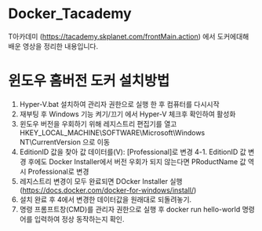 # Docker_Tacademy

T아카데미 (https://tacademy.skplanet.com/frontMain.action) 에서 도커에대해 배운 영상을 정리한 내용입니다.

윈도우 홈버전 도커 설치방법
========================
1. Hyper-V.bat 설치하여 관리자 권한으로 실행 한 후 컴퓨터를 다시시작
2. 재부팅 후 Windows 기능 켜기/끄기 에서 Hyper-V 체크후 확인하여 활성화
3. 윈도우 버전을 우회하기 위해 레지스트리 편집기를 열고 HKEY_LOCAL_MACHINE\SOFTWARE\Microsoft\Windows NT\CurrentVersion 으로 이동
4. EditionID 값을 찾아 값 데이터를(V): [Professional]로 변경
4-1. EditionID 값 변경 후에도 Docker Installer에서 버전 우회가 되지 않는다면 PRoductName 값 역시 Professional로 변경
5. 레지스트리 변경이 모두 완료되면 DOcker Installer 실행 (https://docs.docker.com/docker-for-windows/install/)
6. 설치 완료 후 4에서 변경한 데이터값을 원래대로 되돌려놓기.
7. 명령 프롬프트창(CMD)를 관리자 권한으로 실행 후 docker run hello-world 명령어를 입력하여 정상 동작하는지 확인.
